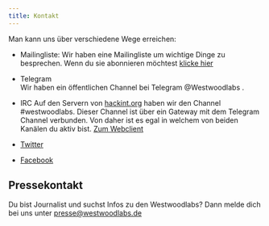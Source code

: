 ```yaml
---
title: Kontakt
---
```


Man kann uns über verschiedene Wege erreichen:

* Mailingliste:
  Wir haben eine Mailingliste um wichtige Dinge zu besprechen. Wenn du sie abonnieren möchtest [klicke hier](mailto:init-subscribe@westwoodlabs.de?subject=Registrierung%20WWLabs%20Mailingliste&body=Leere%20Mail%20zur%20Registrierung%20auf%20der%20WWLabs%20ML)
* Telegram  
  Wir haben ein öffentlichen Channel bei Telegram @Westwoodlabs .

* IRC
  Auf den Servern von [hackint.org](https://www.hackint.org) haben wir den Channel #westwoodlabs. Dieser Channel ist über ein Gateway mit dem Telegram Channel verbunden. Von daher ist es egal in welchem von beiden Kanälen du aktiv bist.
  [Zum Webclient](https://webirc.hackint.org/#westwoodlabs)


* [Twitter](https://twitter.com/westwoodlabs)
* [Facebook](https://www.facebook.com/westwoodlabs.de/)




## Pressekontakt
Du bist Journalist und suchst Infos zu den Westwoodlabs?
Dann melde dich bei uns unter [presse@westwoodlabs.de](mailto:presse@westwoodlabs.de)
